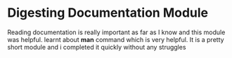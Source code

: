 # Digesting Documentation Module
Reading documentation is really important as far as I know and this module was helpful. learnt about **man** command which is very helpful.
It is a pretty short module and i completed it quickly without any struggles
